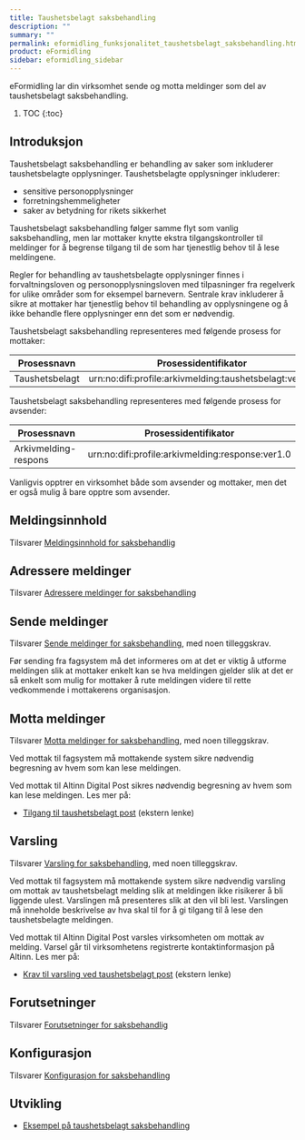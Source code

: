 ```yaml
---
title: Taushetsbelagt saksbehandling
description: ""
summary: ""
permalink: eformidling_funksjonalitet_taushetsbelagt_saksbehandling.html
product: eFormidling
sidebar: eformidling_sidebar
---
```


eFormidling lar din virksomhet sende og motta meldinger som del av taushetsbelagt saksbehandling.

1. TOC
{:toc}

## Introduksjon

Taushetsbelagt saksbehandling er behandling av saker som inkluderer taushetsbelagte opplysninger. Taushetsbelagte
opplysninger inkluderer:

- sensitive personopplysninger
- forretningshemmeligheter
- saker av betydning for rikets sikkerhet

Taushetsbelagt saksbehandling følger samme flyt som vanlig saksbehandling, men lar mottaker knytte ekstra
tilgangskontroller til meldinger for å begrense tilgang til de som har tjenestlig behov til å lese meldingene.

Regler for behandling av taushetsbelagte opplysninger finnes i forvaltningsloven og personopplysningsloven  med
tilpasninger fra regelverk for ulike områder som for eksempel barnevern. Sentrale krav inkluderer å sikre at mottaker
har tjenestlig behov til behandling av opplysningene og å ikke behandle flere opplysninger enn det som er nødvendig. 

Taushetsbelagt saksbehandling representeres med følgende prosess for mottaker:

| **Prosessnavn**               | **Prosessidentifikator**                                          |
| ----------------------------- | ----------------------------------------------------------------- |
| Taushetsbelagt                | urn:no:difi:profile:arkivmelding:taushetsbelagt:ver1.0            |

Taushetsbelagt saksbehandling representeres med følgende prosess for avsender:

| **Prosessnavn**      | **Prosessidentifikator**                         |
| -------------------- | -------------------------------------------------|
| Arkivmelding-respons | urn:no:difi:profile:arkivmelding:response:ver1.0 |

Vanligvis opptrer en virksomhet både som avsender og mottaker, men det er også mulig å bare opptre som avsender.

## Meldingsinnhold

Tilsvarer [Meldingsinnhold for saksbehandlig](eformidling_funksjonalitet_saksbehandling.html#meldingsinnhold)

## Adressere meldinger

Tilsvarer [Adressere meldinger for saksbehandling](eformidling_funksjonalitet_saksbehandling.html#adressere-meldinger)

## Sende meldinger

Tilsvarer [Sende meldinger for saksbehandling](eformidling_funksjonalitet_saksbehandling.html#sende-meldinger), med noen
tilleggskrav.

Før sending fra fagsystem må det informeres om at det er viktig å utforme meldingen slik at mottaker enkelt kan se hva
meldingen gjelder slik at det er så enkelt som mulig for mottaker å rute meldingen videre til rette vedkommende i
mottakerens organisasjon.

## Motta meldinger

Tilsvarer [Motta meldinger for saksbehandling](eformidling_funksjonalitet_saksbehandling.html#motta-meldinger), med noen
tilleggskrav.

Ved mottak til fagsystem må mottakende system sikre nødvendig begresning av hvem som kan lese meldingen.

Ved mottak til Altinn Digital Post sikres nødvendig begresning av hvem som kan lese meldingen. Les mer
på:

- [Tilgang til taushetsbelagt post](https://www.altinn.no/nyheter/tilgang-til-taushetsbelagt-post/) (ekstern lenke)

## Varsling

Tilsvarer [Varsling for saksbehandling](eformidling_funksjonalitet_saksbehandling.html#varsling), med noen tilleggskrav.

Ved mottak til fagsystem må mottakende system sikre nødvendig varsling om mottak av taushetsbelagt melding slik at
meldingen ikke risikerer å bli liggende ulest. Varslingen må presenteres slik at den vil bli lest. Varslingen må
inneholde beskrivelse av hva skal til for å gi tilgang til å lese den taushetsbelagte meldingen.

Ved mottak til Altinn Digital Post varsles virksomheten om mottak av melding. Varsel går til virksomhetens registrerte
kontaktinformasjon på Altinn. Les mer på:

- [Krav til varsling ved taushetsbelagt post](https://altinn.github.io/docs/utviklingsguider/digital-post-til-virksomheter/overorndet-funksjonalitet/#krav-til-varsling-ved-taushetsbelagt-post) (ekstern lenke)

## Forutsetninger

Tilsvarer [Forutsetninger for saksbehandlig](eformidling_funksjonalitet_saksbehandling.html#forutsetninger)

## Konfigurasjon

Tilsvarer [Konfigurasjon for saksbehandling](eformidling_funksjonalitet_saksbehandling.html#konfigurasjon)

## Utvikling

- [Eksempel på taushetsbelagt saksbehandling](eformidling_utvikling_eksempel_taushetsbelagt_saksbehandling.html)
